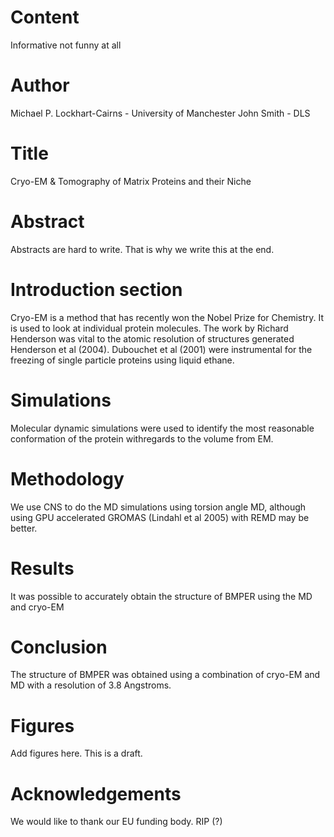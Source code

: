 # Content
Informative not funny at all

# Author
Michael P. Lockhart-Cairns - University of Manchester
John Smith - DLS

# Title
Cryo-EM & Tomography of Matrix Proteins and their Niche

# Abstract
Abstracts are hard to write. That is why we write this at the end.

# Introduction section
Cryo-EM is a method that has recently won the Nobel Prize for Chemistry. It is used to look at individual protein molecules. The work by Richard Henderson was vital to the atomic resolution of structures generated Henderson et al (2004). Dubouchet et al (2001) were instrumental for the freezing of single particle proteins using liquid ethane.

# Simulations
Molecular dynamic simulations were used to identify the most reasonable conformation of the protein withregards to the volume from EM.

# Methodology
We use CNS to do the MD simulations using torsion angle MD, although using GPU accelerated GROMAS (Lindahl et al 2005) with REMD may be better.

# Results
It was possible to accurately obtain the structure of BMPER using the MD and cryo-EM

# Conclusion
The structure of BMPER was obtained using a combination of cryo-EM and MD with a resolution of 3.8 Angstroms.

# Figures
Add figures here. This is a draft.

# Acknowledgements
We would like to thank our EU funding body. RIP (?)
